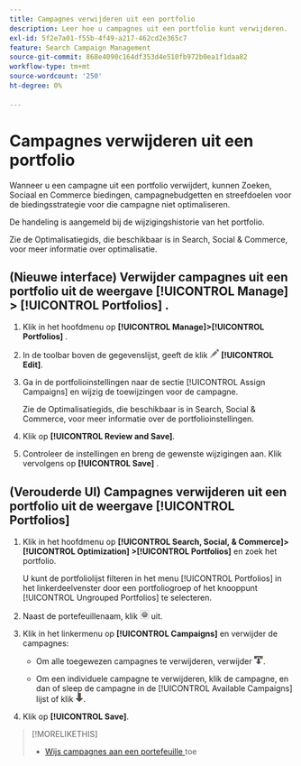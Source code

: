 ```yaml
---
title: Campagnes verwijderen uit een portfolio
description: Leer hoe u campagnes uit een portfolio kunt verwijderen.
exl-id: 5f2e7a01-f55b-4f49-a217-462cd2e365c7
feature: Search Campaign Management
source-git-commit: 868e4090c164df353d4e510fb972b0ea1f1daa82
workflow-type: tm+mt
source-wordcount: '250'
ht-degree: 0%

---
```


# Campagnes verwijderen uit een portfolio

Wanneer u een campagne uit een portfolio verwijdert, kunnen Zoeken, Sociaal en Commerce biedingen, campagnebudgetten en streefdoelen voor de biedingsstrategie voor die campagne niet optimaliseren.

De handeling is aangemeld bij de wijzigingshistorie van het portfolio.

Zie de Optimalisatiegids, die beschikbaar is in Search, Social &amp; Commerce, voor meer informatie over optimalisatie.

## (Nieuwe interface) Verwijder campagnes uit een portfolio uit de weergave [!UICONTROL Manage] > [!UICONTROL Portfolios] .

1. Klik in het hoofdmenu op **[!UICONTROL Manage]>[!UICONTROL Portfolios]** .

1. In de toolbar boven de gegevenslijst, geeft de klik ![ ](/help/search-social-commerce/assets/edit.png " uit ") **[!UICONTROL Edit]**.

1. Ga in de portfolioinstellingen naar de sectie [!UICONTROL Assign Campaigns] en wijzig de toewijzingen voor de campagne.

   Zie de Optimalisatiegids, die beschikbaar is in Search, Social &amp; Commerce, voor meer informatie over de portfolioinstellingen.

1. Klik op **[!UICONTROL Review and Save]**.

1. Controleer de instellingen en breng de gewenste wijzigingen aan. Klik vervolgens op **[!UICONTROL Save]** .

## (Verouderde UI) Campagnes verwijderen uit een portfolio uit de weergave [!UICONTROL Portfolios]

1. Klik in het hoofdmenu op **[!UICONTROL Search, Social, & Commerce]> [!UICONTROL Optimization] >[!UICONTROL Portfolios]** en zoek het portfolio.

   U kunt de portfoliolijst filteren in het menu [!UICONTROL Portfolios] in het linkerdeelvenster door een portfoliogroep of het knooppunt [!UICONTROL Ungrouped Portfolios] te selecteren.

1. Naast de portefeuillenaam, klik ![ Mening/geef montagesknoop uit ](/help/search-social-commerce/assets/settings.png " Mening/geef montagesknoop ") uit.

1. Klik in het linkermenu op **[!UICONTROL Campaigns]** en verwijder de campagnes:

   * Om alle toegewezen campagnes te verwijderen, verwijder ![ alle campagnes uit portefeuille ](/help/search-social-commerce/assets/arrow-remove-all.png " alle campagnes uit portefeuille ").

   * Om een individuele campagne te verwijderen, klik de campagne, en dan of sleep de campagne in de [!UICONTROL Available Campaigns] lijst of klik ![ verwijderen campagne uit portefeuille ](/help/search-social-commerce/assets/arrow-remove.png " verwijderen campagne uit portefeuille ").

1. Klik op **[!UICONTROL Save]**.

>[!MORELIKETHIS]
>
>* [ Wijs campagnes aan een portefeuille ](/help/search-social-commerce/campaign-management/campaign-assign-to-portfolio.md) toe
